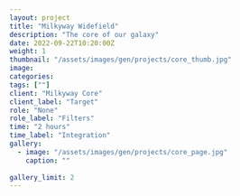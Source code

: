 ```yaml
---
layout: project
title: "Milkyway Widefield"
description: "The core of our galaxy"
date: 2022-09-22T10:20:00Z
weight: 1
thumbnail: "/assets/images/gen/projects/core_thumb.jpg"
image: 
categories: 
tags: [""]
client: "Milkyway Core"
client_label: "Target"
role: "None"
role_label: "Filters"
time: "2 hours"
time_label: "Integration"
gallery:
  - image: "/assets/images/gen/projects/core_page.jpg"
    caption: ""
  
gallery_limit: 2
---
```


